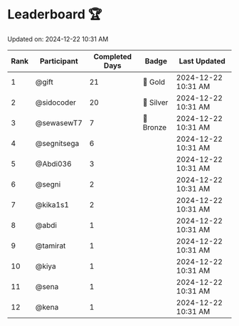 # Leaderboard 🏆

Updated on: 2024-12-22 10:31 AM

| Rank | Participant       | Completed Days | Badge      | Last Updated         |
|------|-------------------|----------------|------------|----------------------|
| 1    | @gift             | 21             | 🏅 Gold     | 2024-12-22 10:31 AM |
| 2    | @sidocoder        | 20             | 🥈 Silver   | 2024-12-22 10:31 AM |
| 3    | @sewasewT7        | 7              | 🥉 Bronze   | 2024-12-22 10:31 AM |
| 4    | @segnitsega       | 6              |            | 2024-12-22 10:31 AM |
| 5    | @Abdi036          | 3              |            | 2024-12-22 10:31 AM |
| 6    | @segni            | 2              |            | 2024-12-22 10:31 AM |
| 7    | @kika1s1          | 2              |            | 2024-12-22 10:31 AM |
| 8    | @abdi             | 1              |            | 2024-12-22 10:31 AM |
| 9    | @tamirat          | 1              |            | 2024-12-22 10:31 AM |
| 10   | @kiya             | 1              |            | 2024-12-22 10:31 AM |
| 11   | @sena             | 1              |            | 2024-12-22 10:31 AM |
| 12   | @kena             | 1              |            | 2024-12-22 10:31 AM |
